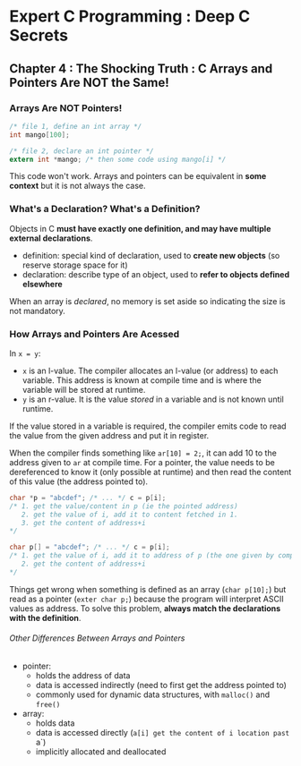 Expert C Programming : Deep C Secrets
=====================================

Chapter 4 : The Shocking Truth : C Arrays and Pointers Are NOT the Same!
------------------------------------------------------------------------

### Arrays Are NOT Pointers!
```C
/* file 1, define an int array */
int mango[100];

/* file 2, declare an int pointer */
extern int *mango; /* then some code using mango[i] */
```
This code won't work. Arrays and pointers can be equivalent in **some context**
but it is not always the case.

### What's a Declaration? What's a Definition?
Objects in C **must have exactly one definition, and may have multiple external
declarations**.
* definition: special kind of declaration, used to **create new objects** (so
  reserve storage space for it)
* declaration: describe type of an object, used to **refer to objects defined
  elsewhere**

When an array is *declared*, no memory is set aside so indicating the size is
not mandatory.

### How Arrays and Pointers Are Acessed
In `x = y`:
* `x` is an l-value. The compiler allocates an l-value (or address) to each
  variable. This address is known at compile time and is where the variable will
  be stored at runtime.
* `y` is an r-value. It is the value *stored* in a variable and is not known
  until runtime.

If the value stored in a variable is required, the compiler emits code to read
the value from the given address and put it in register.

When the compiler finds something like `ar[10] = 2;`, it can add 10 to the
address given to `ar` at compile time. For a pointer, the value needs to be
dereferenced to know it (only possible at runtime) and then read the content of
this value (the address pointed to).
```C
char *p = "abcdef"; /* ... */ c = p[i];
/* 1. get the value/content in p (ie the pointed address)
   2. get the value of i, add it to content fetched in 1.
   3. get the content of address+i
*/

char p[] = "abcdef"; /* ... */ c = p[i];
/* 1. get the value of i, add it to address of p (the one given by compiler)
   2. get the content of address+i
*/
```
Things get wrong when something is defined as an array (`char p[10];`) but read
as a pointer (`exter char p;`) because the program will interpret ASCII values
as address. To solve this problem, **always match the declarations with the
definition**.

###### Other Differences Between Arrays and Pointers
* pointer:
    * holds the address of data
    * data is accessed indirectly (need to first get the address pointed to)
    * commonly used for dynamic data structures, with `malloc()` and `free()`
* array:
    * holds data
    * data is accessed directly (`a[i] get the content of i location past `a`)
    * implicitly allocated and deallocated

